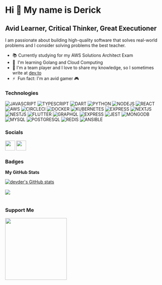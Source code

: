 Hi 👋 My name is Derick 
=======================  

Avid Learner, Critical Thinker, Great Executioner
--------------------  

I am passionate about building high-quality software that solves real-world problems and I consider solving problems the best teacher. 

* 📚  Currently studying for my AWS Solutions Architect Exam
* 🧠  I'm learning Golang and Cloud Computing
* 🔭  I'm a team player and I love to share my knowledge, so I sometimes write at [dev.to](https://dev.to/devder)
* ⚡  Fun fact: I'm an avid gamer 🎮

### Technologies

![JAVASCRIPT](https://img.shields.io/badge/JavaScript-F7DF1E?style=for-the-badge&logo=javascript&logoColor=black) ![TYPESCRIPT](https://img.shields.io/badge/TypeScript-007ACC?style=for-the-badge&logo=typescript&logoColor=white) ![DART](https://img.shields.io/badge/Dart-0175C2?style=for-the-badge&logo=dart&logoColor=white) ![PYTHON](https://img.shields.io/badge/Python-3776AB?style=for-the-badge&logo=python&logoColor=white) ![NODEJS](https://img.shields.io/badge/Node.js-43853D?style=for-the-badge&logo=node.js&logoColor=white) ![REACT](https://img.shields.io/badge/React-20232A?style=for-the-badge&logo=react&logoColor=61DAFB) ![AWS](https://img.shields.io/badge/AWS-%23FF9900.svg?style=for-the-badge&logo=amazon-aws&logoColor=white) ![CIRCLECI](https://img.shields.io/badge/circleci-343434?style=for-the-badge&logo=circleci&logoColor=white) ![DOCKER](https://img.shields.io/badge/docker-%230db7ed.svg?style=for-the-badge&logo=docker&logoColor=white) ![KUBERNETES](https://img.shields.io/badge/kubernetes-%23326ce5.svg?style=for-the-badge&logo=kubernetes&logoColor=white) ![EXPRESS](https://img.shields.io/badge/Express.js-404D59?style=for-the-badge) ![NEXTJS](https://img.shields.io/badge/Next-black?style=for-the-badge&logo=next.js&logoColor=white) ![NESTJS](https://img.shields.io/badge/nestjs-%23E0234E.svg?style=for-the-badge&logo=nestjs&logoColor=white) ![FLUTTER](https://img.shields.io/badge/Flutter-02569B?style=for-the-badge&logo=flutter&logoColor=white)
![GRAPHQL](https://img.shields.io/badge/-ApolloGraphQL-311C87?style=for-the-badge&logo=apollo-graphql) ![EXPRESS](https://img.shields.io/badge/express.js-%23404d59.svg?style=for-the-badge&logo=express&logoColor=%2361DAFB) ![JEST](https://img.shields.io/badge/Jest-323330?style=for-the-badge&logo=Jest&logoColor=white) ![MONGODB](https://img.shields.io/badge/MongoDB-4EA94B?style=for-the-badge&logo=mongodb&logoColor=white)![MYSQL](https://img.shields.io/badge/MySQL-005C84?style=for-the-badge&logo=mysql&logoColor=white) ![POSTGRESQL](https://img.shields.io/badge/PostgreSQL-316192?style=for-the-badge&logo=postgresql&logoColor=white) ![REDIS](https://img.shields.io/badge/redis-%23DD0031.svg?&style=for-the-badge&logo=redis&logoColor=white) ![ANSIBLE](https://img.shields.io/badge/ansible-%231A1918.svg?style=for-the-badge&logo=ansible&logoColor=white)

### Socials 

<p align="left"> <a href="https://www.linkedin.com/in/ifeanyi-derick-iloabachie-5a3941172/" target="_blank" rel="noreferrer"><img src="https://raw.githubusercontent.com/danielcranney/readme-generator/main/public/icons/socials/linkedin.svg" width="32" height="32" /></a> <a href="https://www.twitter.com/dderickhal" target="_blank" rel="noreferrer"><img src="https://raw.githubusercontent.com/danielcranney/readme-generator/main/public/icons/socials/twitter.svg" width="32" height="32" /></a></p>

### Badges

<b>My GitHub Stats</b>

<a href="http://www.github.com/devder"><img src="https://github-readme-stats.vercel.app/api?username=devder&show_icons=true&hide=stars,prs,issues,contribs&count_private=true&title_color=0891b2&text_color=ffffff&icon_color=0891b2&bg_color=1c1917&hide_border=true&show_icons=true" alt="devder's GitHub stats" /></a>
<br></br>
<a href="http://www.github.com/devder"><img src="https://github-readme-streak-stats.herokuapp.com/?user=devder&stroke=ffffff&background=1c1917&ring=0891b2&fire=0891b2&currStreakNum=ffffff&currStreakLabel=0891b2&sideNums=ffffff&sideLabels=ffffff&dates=ffffff&hide_border=true" /></a>
<br></br>
<!-- <a href="http://www.github.com/devder"><img src="https://activity-graph.herokuapp.com/graph?username=devder&bg_color=1c1917&color=ffffff&line=0891b2&point=ffffff&area_color=1c1917&area=true&hide_border=true&custom_title=GitHub%20Commits%20Graph" alt="GitHub Commits Graph" /></a>
 -->
### Support Me

<a href="https://www.buymeacoffee.com/derickhal"><img src="https://cdn.buymeacoffee.com/buttons/v2/default-yellow.png" width="200" /></a>
